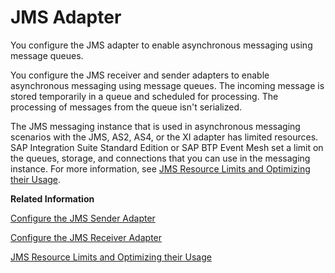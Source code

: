 <!-- loio0993f2aa14124376a4adc7c5ba95d3f8 -->

# JMS Adapter

You configure the JMS adapter to enable asynchronous messaging using message queues.

You configure the JMS receiver and sender adapters to enable asynchronous messaging using message queues. The incoming message is stored temporarily in a queue and scheduled for processing. The processing of messages from the queue isn't serialized.

The JMS messaging instance that is used in asynchronous messaging scenarios with the JMS, AS2, AS4, or the XI adapter has limited resources. SAP Integration Suite Standard Edition or SAP BTP Event Mesh set a limit on the queues, storage, and connections that you can use in the messaging instance. For more information, see [JMS Resource Limits and Optimizing their Usage](jms-resource-limits-and-optimizing-their-usage-4857054.md).

**Related Information**  


[Configure the JMS Sender Adapter](configure-the-jms-sender-adapter-161791b.md "The JMS (Java Message Service) sender adapter enables asynchronous decoupling of inbound and outbound processing by using message queues. The sender adapter consumes messages from a JMS queue.")

[Configure the JMS Receiver Adapter](configure-the-jms-receiver-adapter-79edc04.md "The JMS (Java Message Service) receiver adapter enables asynchronous decoupling of inbound and outbound processing by using message queues. The receiver adapter stores messages and schedules them for processing in a queue. The messages are processed concurrently.")

[JMS Resource Limits and Optimizing their Usage](jms-resource-limits-and-optimizing-their-usage-4857054.md "The JMS messaging instance that is used in asynchronous messaging scenarios with the JMS, AS2, AS4, or XI adapter has limited resources.")

